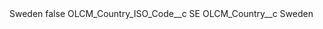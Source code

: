 <?xml version="1.0" encoding="UTF-8"?>
<CustomMetadata xmlns="http://soap.sforce.com/2006/04/metadata" xmlns:xsi="http://www.w3.org/2001/XMLSchema-instance" xmlns:xsd="http://www.w3.org/2001/XMLSchema">
    <label>Sweden</label>
    <protected>false</protected>
    <values>
        <field>OLCM_Country_ISO_Code__c</field>
        <value xsi:type="xsd:string">SE</value>
    </values>
    <values>
        <field>OLCM_Country__c</field>
        <value xsi:type="xsd:string">Sweden</value>
    </values>
</CustomMetadata>
